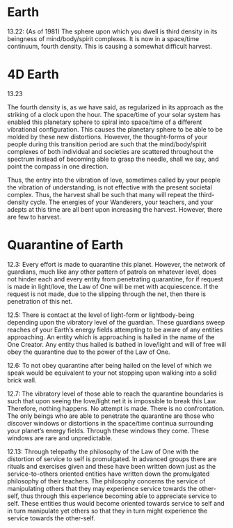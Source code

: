# Earth
13.22: (As of 1981) The sphere upon which you dwell is third density in its beingness of mind/body/spirit complexes. It is now in a space/time continuum, fourth density. This is causing a somewhat difficult harvest.
# 4D Earth
13.23

The fourth density is, as we have said, as regularized in its approach as the striking of a clock upon the hour. The space/time of your solar system has enabled this planetary sphere to spiral into space/time of a different vibrational configuration. This causes the planetary sphere to be able to be molded by these new distortions. However, the thought-forms of your people during this transition period are such that the mind/body/spirit complexes of both individual and societies are scattered throughout the spectrum instead of becoming able to grasp the needle, shall we say, and point the compass in one direction.  
  
Thus, the entry into the vibration of love, sometimes called by your people the vibration of understanding, is not effective with the present societal complex. Thus, the harvest shall be such that many will repeat the third-density cycle. The energies of your Wanderers, your teachers, and your adepts at this time are all bent upon increasing the harvest. However, there are few to harvest.
# Quarantine of Earth
12.3: Every effort is made to quarantine this planet. However, the network of guardians, much like any other pattern of patrols on whatever level, does not hinder each and every entity from penetrating quarantine, for if request is made in light/love, the Law of One will be met with acquiescence. If the request is not made, due to the slipping through the net, then there is penetration of this net.

12.5: There is contact at the level of light-form or lightbody-being depending upon the vibratory level of the guardian. These guardians sweep reaches of your Earth’s energy fields attempting to be aware of any entities approaching. An entity which is approaching is hailed in the name of the One Creator. Any entity thus hailed is bathed in love/light and will of free will obey the quarantine due to the power of the Law of One.

12.6: To not obey quarantine after being hailed on the level of which we speak would be equivalent to your not stopping upon walking into a solid brick wall.

12.7: The vibratory level of those able to reach the quarantine boundaries is such that upon seeing the love/light net it is impossible to break this Law. Therefore, nothing happens. No attempt is made. There is no confrontation. The only beings who are able to penetrate the quarantine are those who discover windows or distortions in the space/time continua surrounding your planet’s energy fields. Through these windows they come. These windows are rare and unpredictable.

12.13: Through telepathy the philosophy of the Law of One with the distortion of service to self is promulgated. In advanced groups there are rituals and exercises given and these have been written down just as the service-to-others oriented entities have written down the promulgated philosophy of their teachers. The philosophy concerns the service of manipulating others that they may experience service towards the other-self, thus through this experience becoming able to appreciate service to self. These entities thus would become oriented towards service to self and in turn manipulate yet others so that they in turn might experience the service towards the other-self.